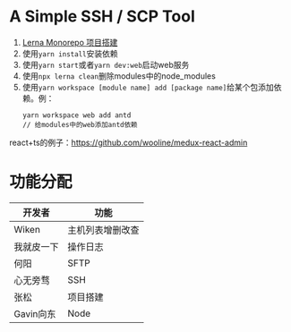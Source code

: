 # A Simple SSH / SCP Tool

1. [Lerna Monorepo 项目搭建](https://juejin.cn/post/6844903918279852046)
2. 使用```yarn install```安装依赖
3. 使用```yarn start```或者```yarn dev:web```启动web服务
4. 使用```npx lerna clean```删除modules中的node_modules
5. 使用```yarn workspace [module name] add [package name]```给某个包添加依赖。例：
   ```
   yarn workspace web add antd 
   // 给modules中的web添加antd依赖
   ```

react+ts的例子：https://github.com/wooline/medux-react-admin

# 功能分配
| 开发者     | 功能             |
| ---------- | ---------------- |
| Wiken      | 主机列表增删改查 |
| 我就皮一下 | 操作日志         |
| 何阳       | SFTP             |
| 心无旁骛   | SSH              |
| 张松       | 项目搭建         |
| Gavin向东  | Node             |
